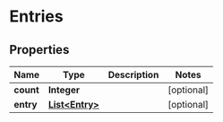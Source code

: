 
# Entries

## Properties
Name | Type | Description | Notes
------------ | ------------- | ------------- | -------------
**count** | **Integer** |  |  [optional]
**entry** | [**List&lt;Entry&gt;**](Entry.md) |  |  [optional]



